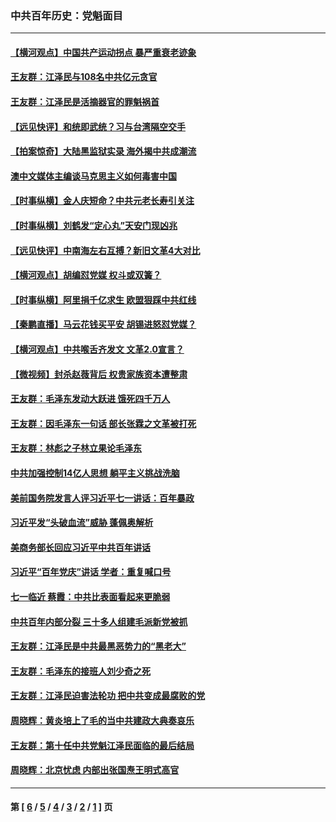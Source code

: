 ### 中共百年历史：党魁面目
---
#### [【横河观点】中国共产运动拐点 暴严重衰老迹象](../../pages/nf1176107/n13388333.md?12010430) 
#### [王友群：江泽民与108名中共亿元贪官](../../pages/nf1176107/n13352358.md?12010430) 
#### [王友群：江泽民是活摘器官的罪魁祸首](../../pages/nf1176107/n13336903.md?12010430) 
#### [【远见快评】和统即武统？习与台湾隔空交手](../../pages/nf1176107/n13297739.md?12010430) 
#### [【拍案惊奇】大陆黑监狱实录 海外揭中共成潮流](../../pages/nf1176107/n13288853.md?12010430) 
#### [澳中文媒体主编谈马克思主义如何毒害中国](../../pages/nf1176107/n13257387.md?12010430) 
#### [【时事纵横】金人庆短命？中共元老长寿引关注](../../pages/nf1176107/n13217934.md?12010430) 
#### [【时事纵横】刘鹤发“定心丸”天安门现凶兆](../../pages/nf1176107/n13215416.md?12010430) 
#### [【远见快评】中南海左右互搏？新旧文革4大对比](../../pages/nf1176107/n13214745.md?12010430) 
#### [【横河观点】胡编怼党媒 权斗或双簧？](../../pages/nf1176107/n13210864.md?12010430) 
#### [【时事纵横】阿里捐千亿求生 欧盟狠踩中共红线](../../pages/nf1176107/n13206431.md?12010430) 
#### [【秦鹏直播】马云花钱买平安 胡锡进怒怼党媒？](../../pages/nf1176107/n13206392.md?12010430) 
#### [【横河观点】中共喉舌齐发文 文革2.0宣言？](../../pages/nf1176107/n13201248.md?12010430) 
#### [【微视频】封杀赵薇背后 权贵家族资本遭整肃](../../pages/nf1176107/n13197798.md?12010430) 
#### [王友群：毛泽东发动大跃进 饿死四千万人](../../pages/nf1176107/n13177158.md?12010430) 
#### [王友群：因毛泽东一句话 部长张霖之文革被打死](../../pages/nf1176107/n13161711.md?12010430) 
#### [王友群：林彪之子林立果论毛泽东](../../pages/nf1176107/n13128622.md?12010430) 
#### [中共加强控制14亿人思想 躺平主义挑战洗脑](../../pages/nf1176107/n13094299.md?12010430) 
#### [美前国务院发言人评习近平七一讲话：百年暴政](../../pages/nf1176107/n13066986.md?12010430) 
#### [习近平发“头破血流”威胁 蓬佩奥解析](../../pages/nf1176107/n13063604.md?12010430) 
#### [美商务部长回应习近平中共百年讲话](../../pages/nf1176107/n13062903.md?12010430) 
#### [习近平“百年党庆”讲话 学者：重复喊口号](../../pages/nf1176107/n13061411.md?12010430) 
#### [七一临近 蔡霞：中共比表面看起来更脆弱](../../pages/nf1176107/n13056418.md?12010430) 
#### [中共百年内部分裂 三十多人组建毛派新党被抓](../../pages/nf1176107/n13044023.md?12010430) 
#### [王友群：江泽民是中共最黑恶势力的“黑老大”](../../pages/nf1176107/n13022180.md?12010430) 
#### [王友群：毛泽东的接班人刘少奇之死](../../pages/nf1176107/n12991772.md?12010430) 
#### [王友群：江泽民迫害法轮功 把中共变成最腐败的党](../../pages/nf1176107/n12947347.md?12010430) 
#### [周晓辉：黄炎培上了毛的当中共建政大典奏哀乐](../../pages/nf1176107/n12942780.md?12010430) 
#### [王友群：第十任中共党魁江泽民面临的最后结局](../../pages/nf1176107/n12933748.md?12010430) 
#### [周晓辉：北京忧虑 内部出张国焘王明式高官](../../pages/nf1176107/n12931709.md?12010430) 

---
#### 第 [ [6](./6.md?12010430) / [5](./5.md?12010430) / [4](./4.md?12010430) / [3](./3.md?12010430) / [2](./2.md?12010430) / [1](./1.md?12010430) ] 页
